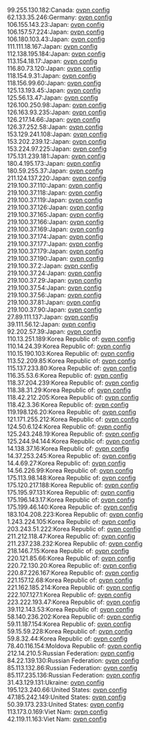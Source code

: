 99.255.130.182:Canada: [ovpn config](vpn/99_255_130_182.ovpn)  
62.133.35.246:Germany: [ovpn config](vpn/62_133_35_246.ovpn)  
106.155.143.23:Japan: [ovpn config](vpn/106_155_143_23.ovpn)  
106.157.57.224:Japan: [ovpn config](vpn/106_157_57_224.ovpn)  
106.180.103.43:Japan: [ovpn config](vpn/106_180_103_43.ovpn)  
111.111.18.167:Japan: [ovpn config](vpn/111_111_18_167.ovpn)  
112.138.195.184:Japan: [ovpn config](vpn/112_138_195_184.ovpn)  
113.154.18.17:Japan: [ovpn config](vpn/113_154_18_17.ovpn)  
116.80.73.120:Japan: [ovpn config](vpn/116_80_73_120.ovpn)  
118.154.9.31:Japan: [ovpn config](vpn/118_154_9_31.ovpn)  
118.156.99.60:Japan: [ovpn config](vpn/118_156_99_60.ovpn)  
125.13.193.45:Japan: [ovpn config](vpn/125_13_193_45.ovpn)  
125.56.13.47:Japan: [ovpn config](vpn/125_56_13_47.ovpn)  
126.100.250.98:Japan: [ovpn config](vpn/126_100_250_98.ovpn)  
126.163.93.235:Japan: [ovpn config](vpn/126_163_93_235.ovpn)  
126.217.14.66:Japan: [ovpn config](vpn/126_217_14_66.ovpn)  
126.37.252.58:Japan: [ovpn config](vpn/126_37_252_58.ovpn)  
153.129.241.108:Japan: [ovpn config](vpn/153_129_241_108.ovpn)  
153.202.239.12:Japan: [ovpn config](vpn/153_202_239_12.ovpn)  
153.224.97.225:Japan: [ovpn config](vpn/153_224_97_225.ovpn)  
175.131.239.181:Japan: [ovpn config](vpn/175_131_239_181.ovpn)  
180.4.195.173:Japan: [ovpn config](vpn/180_4_195_173.ovpn)  
180.59.255.37:Japan: [ovpn config](vpn/180_59_255_37.ovpn)  
211.124.137.220:Japan: [ovpn config](vpn/211_124_137_220.ovpn)  
219.100.37.110:Japan: [ovpn config](vpn/219_100_37_110.ovpn)  
219.100.37.118:Japan: [ovpn config](vpn/219_100_37_118.ovpn)  
219.100.37.119:Japan: [ovpn config](vpn/219_100_37_119.ovpn)  
219.100.37.126:Japan: [ovpn config](vpn/219_100_37_126.ovpn)  
219.100.37.165:Japan: [ovpn config](vpn/219_100_37_165.ovpn)  
219.100.37.166:Japan: [ovpn config](vpn/219_100_37_166.ovpn)  
219.100.37.169:Japan: [ovpn config](vpn/219_100_37_169.ovpn)  
219.100.37.174:Japan: [ovpn config](vpn/219_100_37_174.ovpn)  
219.100.37.177:Japan: [ovpn config](vpn/219_100_37_177.ovpn)  
219.100.37.179:Japan: [ovpn config](vpn/219_100_37_179.ovpn)  
219.100.37.190:Japan: [ovpn config](vpn/219_100_37_190.ovpn)  
219.100.37.2:Japan: [ovpn config](vpn/219_100_37_2.ovpn)  
219.100.37.24:Japan: [ovpn config](vpn/219_100_37_24.ovpn)  
219.100.37.29:Japan: [ovpn config](vpn/219_100_37_29.ovpn)  
219.100.37.54:Japan: [ovpn config](vpn/219_100_37_54.ovpn)  
219.100.37.56:Japan: [ovpn config](vpn/219_100_37_56.ovpn)  
219.100.37.81:Japan: [ovpn config](vpn/219_100_37_81.ovpn)  
219.100.37.90:Japan: [ovpn config](vpn/219_100_37_90.ovpn)  
27.89.111.137:Japan: [ovpn config](vpn/27_89_111_137.ovpn)  
39.111.56.12:Japan: [ovpn config](vpn/39_111_56_12.ovpn)  
92.202.57.39:Japan: [ovpn config](vpn/92_202_57_39.ovpn)  
110.13.251.189:Korea Republic of: [ovpn config](vpn/110_13_251_189.ovpn)  
110.14.24.39:Korea Republic of: [ovpn config](vpn/110_14_24_39.ovpn)  
110.15.190.103:Korea Republic of: [ovpn config](vpn/110_15_190_103.ovpn)  
113.52.209.85:Korea Republic of: [ovpn config](vpn/113_52_209_85.ovpn)  
115.137.233.80:Korea Republic of: [ovpn config](vpn/115_137_233_80.ovpn)  
116.35.53.6:Korea Republic of: [ovpn config](vpn/116_35_53_6.ovpn)  
118.37.204.239:Korea Republic of: [ovpn config](vpn/118_37_204_239.ovpn)  
118.38.31.29:Korea Republic of: [ovpn config](vpn/118_38_31_29.ovpn)  
118.42.212.205:Korea Republic of: [ovpn config](vpn/118_42_212_205.ovpn)  
118.42.3.36:Korea Republic of: [ovpn config](vpn/118_42_3_36.ovpn)  
119.198.126.20:Korea Republic of: [ovpn config](vpn/119_198_126_20.ovpn)  
121.171.255.212:Korea Republic of: [ovpn config](vpn/121_171_255_212.ovpn)  
124.50.6.124:Korea Republic of: [ovpn config](vpn/124_50_6_124.ovpn)  
125.243.248.19:Korea Republic of: [ovpn config](vpn/125_243_248_19.ovpn)  
125.244.94.144:Korea Republic of: [ovpn config](vpn/125_244_94_144.ovpn)  
14.138.37.16:Korea Republic of: [ovpn config](vpn/14_138_37_16.ovpn)  
14.37.253.245:Korea Republic of: [ovpn config](vpn/14_37_253_245.ovpn)  
14.4.69.27:Korea Republic of: [ovpn config](vpn/14_4_69_27.ovpn)  
14.56.226.99:Korea Republic of: [ovpn config](vpn/14_56_226_99.ovpn)  
175.113.98.148:Korea Republic of: [ovpn config](vpn/175_113_98_148.ovpn)  
175.120.217.188:Korea Republic of: [ovpn config](vpn/175_120_217_188.ovpn)  
175.195.97.131:Korea Republic of: [ovpn config](vpn/175_195_97_131.ovpn)  
175.196.143.17:Korea Republic of: [ovpn config](vpn/175_196_143_17.ovpn)  
175.199.46.140:Korea Republic of: [ovpn config](vpn/175_199_46_140.ovpn)  
183.104.208.223:Korea Republic of: [ovpn config](vpn/183_104_208_223.ovpn)  
1.243.224.105:Korea Republic of: [ovpn config](vpn/1_243_224_105.ovpn)  
203.243.51.222:Korea Republic of: [ovpn config](vpn/203_243_51_222.ovpn)  
211.212.118.47:Korea Republic of: [ovpn config](vpn/211_212_118_47.ovpn)  
211.237.238.232:Korea Republic of: [ovpn config](vpn/211_237_238_232.ovpn)  
218.146.7.15:Korea Republic of: [ovpn config](vpn/218_146_7_15.ovpn)  
220.121.85.66:Korea Republic of: [ovpn config](vpn/220_121_85_66.ovpn)  
220.72.130.20:Korea Republic of: [ovpn config](vpn/220_72_130_20.ovpn)  
220.87.226.167:Korea Republic of: [ovpn config](vpn/220_87_226_167.ovpn)  
221.157.12.68:Korea Republic of: [ovpn config](vpn/221_157_12_68.ovpn)  
221.162.185.214:Korea Republic of: [ovpn config](vpn/221_162_185_214.ovpn)  
222.107.127.1:Korea Republic of: [ovpn config](vpn/222_107_127_1.ovpn)  
223.222.193.47:Korea Republic of: [ovpn config](vpn/223_222_193_47.ovpn)  
39.112.143.53:Korea Republic of: [ovpn config](vpn/39_112_143_53.ovpn)  
58.140.236.202:Korea Republic of: [ovpn config](vpn/58_140_236_202.ovpn)  
59.11.187.154:Korea Republic of: [ovpn config](vpn/59_11_187_154.ovpn)  
59.15.59.228:Korea Republic of: [ovpn config](vpn/59_15_59_228.ovpn)  
59.8.32.44:Korea Republic of: [ovpn config](vpn/59_8_32_44.ovpn)  
78.40.116.154:Moldova Republic of: [ovpn config](vpn/78_40_116_154.ovpn)  
212.14.210.5:Russian Federation: [ovpn config](vpn/212_14_210_5.ovpn)  
84.22.139.130:Russian Federation: [ovpn config](vpn/84_22_139_130.ovpn)  
85.113.132.86:Russian Federation: [ovpn config](vpn/85_113_132_86.ovpn)  
85.117.235.136:Russian Federation: [ovpn config](vpn/85_117_235_136.ovpn)  
31.43.129.131:Ukraine: [ovpn config](vpn/31_43_129_131.ovpn)  
195.123.240.66:United States: [ovpn config](vpn/195_123_240_66.ovpn)  
47.185.242.149:United States: [ovpn config](vpn/47_185_242_149.ovpn)  
50.39.173.233:United States: [ovpn config](vpn/50_39_173_233.ovpn)  
113.173.0.169:Viet Nam: [ovpn config](vpn/113_173_0_169.ovpn)  
42.119.11.163:Viet Nam: [ovpn config](vpn/42_119_11_163.ovpn)  
